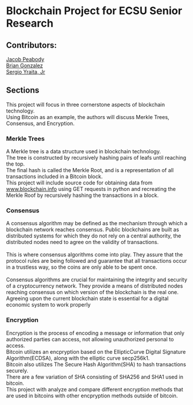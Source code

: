 # Blockchain Project for ECSU Senior Research

## Contributors:
<a href="https://github.com/jpeabody95"> Jacob Peabody</a><br>
<a href="https://github.com/gonzyai"> Brian Gonzalez</a><br>
<a href="https://github.com/power-serge/"> Sergio Yraita, Jr</a><br>

## Sections
This project will focus in three cornerstone aspects of blockchain technology. <br>
Using Bitcoin as an example, the authors will discuss Merkle Trees, Consensus, and Encryption.

### Merkle Trees
A Merkle tree is a data structure used in blockchain technology. <br>
The tree is constructed by recursively hashing pairs of leafs until reaching the top. <br>
The final hash is called the Merkle Root, and is a representation of all transactions included in a Bitcoin block. <br>
This project will include source code for obtaining data from www.blockchain.info using GET requests in python and recreating the Merkle Roof by recursively hashing the transactions in a block.

### Consensus
A consensus algorithm may be defined as the mechanism through which a blockchain network reaches consensus. Public blockchains are built as distributed systems for which they do not rely on a central authority, the distributed nodes need to agree on the validity of transactions. <br>
<br>
This is where consensus algorithms come into play. They assure that the protocol rules are being followed and guarantee that all transactions occur in a trustless way, so the coins are only able to be spent once. <br>
<br>
Consensus algorithms are crucial for maintaining the integrity and security of a cryptocurrency network. They provide a means of distributed nodes reaching consensus on which version of the blockchain is the real one. Agreeing upon the current blockchain state is essential for a digital economic system to work properly

### Encryption
Encryption is the process of encoding a message or information that only authorized parties can access, not allowing unauthorized personal to access. <br>
Bitcoin utilizes an encpryption based on the EllipticCurve Digital Signature Algorithm(ECDSA), along with the elliptic curve secp256k1. <br>
Bitcoin also utilizes The Secure Hash Algorithm(SHA) to hash transactions securely.<br>
There are a few variation of SHA consisting of SHA256 and SHA1 used in bitcoin.<br>
This project with analyze and compare different encryption methods that are used in bitcoins with other encpryption methods outside of bitcoin.<br>

